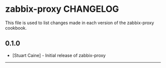 zabbix-proxy CHANGELOG
==================

This file is used to list changes made in each version of the zabbix-proxy cookbook.

0.1.0
-----
- [Stuart Caine] - Initial release of zabbix-proxy

- - -

